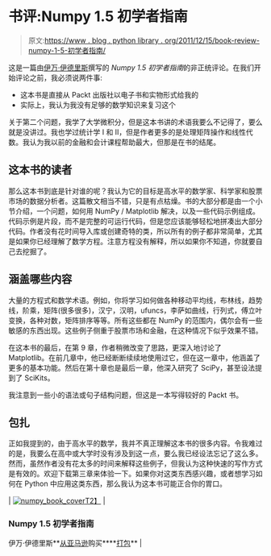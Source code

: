 # 书评:Numpy 1.5 初学者指南

> 原文:[https://www . blog . python library . org/2011/12/15/book-review-numpy-1-5-初学者指南/](https://www.blog.pythonlibrary.org/2011/12/15/book-review-numpy-1-5-beginners-guide/)

这是一篇由[伊万·伊德里斯](http://ivanidris.net/wordpress/)撰写的 *Numpy 1.5 初学者指南*的非正统评论。在我们开始评论之前，我必须说两件事:

*   这本书是直接从 Packt 出版社以电子书和实物形式给我的
*   实际上，我认为我没有足够的数学知识来复习这个

关于第二个问题，我学了大学微积分，但是这本书讲的术语我要么不记得了，要么就是没讲过。我也学过统计学 I 和 II，但是作者更多的是处理矩阵操作和线性代数。我认为我以前的金融和会计课程帮助最大，但那是在书的结尾。

## 这本书的读者

那么这本书到底是针对谁的呢？我认为它的目标是高水平的数学家、科学家和股票市场的数据分析者。这篇散文相当不错，只是有点枯燥。书的大部分都是由一个小节介绍，一个问题，如何用 NumPy / Matplotlib 解决，以及一些代码示例组成。代码示例是片段，而不是完整的可运行代码，但是您应该能够轻松地拼凑出大部分代码。作者没有花时间导入库或创建奇特的类，所以所有的例子都非常简单，尤其是如果你已经理解了数学方程。注意方程没有解释，所以如果你不知道，你就要自己去挖掘了。

## 涵盖哪些内容

大量的方程式和数学术语。例如，你将学习如何做各种移动平均线，布林线，趋势线，阶乘，矩阵(很多很多)，汉宁，汉明，ufuncs，李萨如曲线，行列式，傅立叶变换，各种对数，矩阵排序等等。所有这些都在 NumPy 的范围内，偶尔会有一些敏感的东西出现。这些例子侧重于股票市场和金融，在这种情况下似乎效果不错。

在这本书的最后，在第 9 章，作者稍微改变了思路，更深入地讨论了 Matplotlib。在前几章中，他已经断断续续地使用过它，但在这一章中，他涵盖了更多的基本功能。然后在第十章也是最后一章，他深入研究了 SciPy，甚至设法提到了 SciKits。

我注意到一些小的语法或句子结构问题，但这是一本写得较好的 Packt 书。

## 包扎

正如我提到的，由于高水平的数学，我并不真正理解这本书的很多内容。令我难过的是，我要么在高中或大学时没有涉及到这一点，要么我已经设法忘记了这么多。然而，虽然作者没有花太多的时间来解释这些例子，但我认为这种快速的写作方式是有效的。欢迎下载第三章来体验一下。如果你对这类东西感兴趣，或者想学习如何在 Python 中应用这类东西，那么我认为这本书可能正合你的胃口。

| [![](../Images/fb837ecb3c20c9034f788ff04c104cef.png "numpy_book_cover")T2】](https://www.blog.pythonlibrary.org/wp-content/uploads/2010/12/numpy_book.jpg) | 

### Numpy 1.5 初学者指南

伊万·伊德里斯**[从亚马逊](http://www.amazon.com/gp/product/1849515301/ref=as_li_ss_tl?ie=UTF8&tag=thmovsthpy-20&linkCode=as2&camp=217145&creative=399373&creativeASIN=1849515301)购买****[打包](http://www.packtpub.com/numpy-1-5-using-real-world-examples-beginners-guide/book)** |